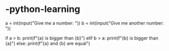 # -python-learning
a = int(input("Give me a number: "))
b = int(input("Give me another number: "))

if a > b:
    print(f"{a} is bigger than {b}")
elif b > a:
    print(f"{b} is bigger than {a}")
else:
    print(f"{a} and {b} are equal")
